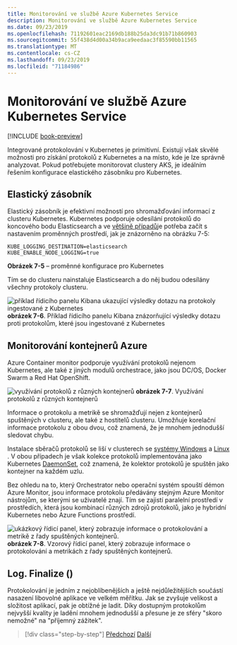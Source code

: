 ```yaml
---
title: Monitorování ve službě Azure Kubernetes Service
description: Monitorování ve službě Azure Kubernetes Service
ms.date: 09/23/2019
ms.openlocfilehash: 71192601eac2169db188b25da3dc91b71b860903
ms.sourcegitcommit: 55f438d4d00a34b9aca9eedaac3f85590bb11565
ms.translationtype: MT
ms.contentlocale: cs-CZ
ms.lasthandoff: 09/23/2019
ms.locfileid: "71184986"
---
```

# <a name="monitoring-in-azure-kubernetes-services"></a>Monitorování ve službě Azure Kubernetes Service

[!INCLUDE [book-preview](../../../includes/book-preview.md)]

Integrované protokolování v Kubernetes je primitivní. Existují však skvělé možnosti pro získání protokolů z Kubernetes a na místo, kde je lze správně analyzovat. Pokud potřebujete monitorovat clustery AKS, je ideálním řešením konfigurace elastického zásobníku pro Kubernetes.

## <a name="elastic-stack"></a>Elastický zásobník

Elastický zásobník je efektivní možností pro shromažďování informací z clusteru Kubernetes. Kubernetes podporuje odesílání protokolů do koncového bodu Elasticsearch a ve [většině případů](https://kubernetes.io/docs/tasks/debug-application-cluster/logging-elasticsearch-kibana/)je potřeba začít s nastavením proměnných prostředí, jak je znázorněno na obrázku 7-5:

```kubernetes
KUBE_LOGGING_DESTINATION=elasticsearch
KUBE_ENABLE_NODE_LOGGING=true
```

**Obrázek 7-5** – proměnné konfigurace pro Kubernetes

Tím se do clusteru nainstaluje Elasticsearch a do něj budou odesílány všechny protokoly clusteru.

![příklad řídicího panelu Kibana ukazující výsledky dotazu na protokoly ingestované z Kubernetes](./media/kibana-dashboard.png)
**obrázek 7-6**. Příklad řídicího panelu Kibana znázorňující výsledky dotazu proti protokolům, které jsou ingestované z Kubernetes

## <a name="azure-container-monitoring"></a>Monitorování kontejnerů Azure

Azure Container monitor podporuje využívání protokolů nejenom Kubernetes, ale také z jiných modulů orchestrace, jako jsou DC/OS, Docker Swarm a Red Hat OpenShift.

![využívání protokolů z různých kontejnerů](./media/containers-diagram.png)
**obrázek 7-7**.  Využívání protokolů z různých kontejnerů

Informace o protokolu a metrikě se shromažďují nejen z kontejnerů spuštěných v clusteru, ale také z hostitelů clusteru. Umožňuje korelační informace protokolu z obou dvou, což znamená, že je mnohem jednodušší sledovat chybu.

Instalace sběračů protokolů se liší v clusterech se [systémy Windows](https://docs.microsoft.com/azure/azure-monitor/insights/containers#configure-a-log-analytics-windows-agent-for-kubernetes) a [Linux](https://docs.microsoft.com/azure/azure-monitor/insights/containers#configure-a-log-analytics-linux-agent-for-kubernetes) . V obou případech je však kolekce protokolů implementována jako Kubernetes [DaemonSet](https://kubernetes.io/docs/concepts/workloads/controllers/daemonset/), což znamená, že kolektor protokolů je spuštěn jako kontejner na každém uzlu.

Bez ohledu na to, který Orchestrator nebo operační systém spouští démon Azure Monitor, jsou informace protokolu předávány stejným Azure Monitor nástrojům, se kterými se uživatelé znají. Tím se zajistí paralelní prostředí v prostředích, která jsou kombinací různých zdrojů protokolů, jako je hybridní Kubernetes nebo Azure Functions prostředí.

![ukázkový řídicí panel, který zobrazuje informace o protokolování a metrikě z řady spuštěných kontejnerů.](./media/containers-dashboard.png)
**obrázek 7-8**. Vzorový řídicí panel, který zobrazuje informace o protokolování a metrikách z řady spuštěných kontejnerů.

## <a name="logfinalize"></a>Log. Finalize ()

Protokolování je jedním z nejoblíbenějších a ještě nejdůležitějších součástí nasazení libovolné aplikace ve velkém měřítku. Jak se zvyšuje velikost a složitost aplikací, pak je obtížné je ladit. Díky dostupným protokolům nejvyšší kvality je ladění mnohem jednodušší a přesune je ze sféry "skoro nemožné" na "příjemný zážitek".

>[!div class="step-by-step"]
>[Předchozí](logging-with-elastic-stack.md)
>[Další](azure-monitor.md)
